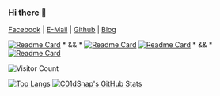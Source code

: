 ### Hi there 👋

[Facebook](https://www.facebook.com/derick.han.18/) | [E-Mail](mailto:coldwave96@protonmail.com) | [Github](https://github.com/Coldwave96) | [Blog](https://coldwave96.github.io/)

[![Readme Card](https://github-readme-stats.vercel.app/api/pin/?username=Coldwave96&repo=MaliciousURLs)](https://github.com/Coldwave96/MaliciousURLs) * && * [![Readme Card](https://github-readme-stats.vercel.app/api/pin/?username=Coldwave96&repo=MaliciousUrls_Part2)](https://github.com/Coldwave96/MaliciousUrls_Part2)
[![Readme Card](https://github-readme-stats.vercel.app/api/pin/?username=Coldwave96&repo=PentestingTools)](https://github.com/Coldwave96/PentestingTools) * && * [![Readme Card](https://github-readme-stats.vercel.app/api/pin/?username=Coldwave96&repo=Coldwave96.github.io)](https://github.com/Coldwave96/Coldwave96.github.io)

<!-- <img src="https://github-readme-stats.vercel.app/api?username=Coldwave96&show_icons=true&theme=dracula&include_all_commits=true&count_private=true&layout=compact&bg_color=30,e96443,904e95&title_color=fff&text_color=fff" alt="My github stats"/>
 -->
 
 ![Visitor Count](https://profile-counter.glitch.me/Coldwave96/count.svg)
 
[![Top Langs](https://github-readme-stats.vercel.app/api/top-langs/?username=Coldwave96&hide=html&layout=compact)](https://github.com/Coldwave96/github-readme-stats) [![C01dSnap's GitHub Stats](https://github-readme-stats.vercel.app/api?username=Coldwave96&show_icons=true&theme=dracula&include_all_commits=true&count_private=true&layout=compact&bg_color=30,e96443,904e95&title_color=fff&text_color=fff)](https://github.com/Coldwave96/github-readme-stats)
